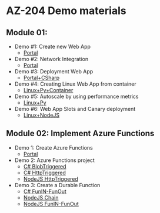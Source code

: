 # AZ-204 Demo materials

## Module 01: 

- Demo #1: Create new Web App 
  - [Portal](/M01/Demo%20%231%20-%20Just%20WebApp/Demo.md)
- Demo #2: Network Integration
  - [Portal](/M01/Demo%20%232%20-%20TrafficManager/Demo.md)
- Demo #3: Deployment Web App 
  - [Portal+CSharp](/M01/Demo%20%233%20-%20CD%20WebApp/Demo.md)
- Demo #4: Creating Linux Web App from container 
  - [Linux+Py+Container](/M01/Demo%20%234%20-%20Linux%20py/Demo.md)
- Demo #5: Autoscale by using performance metrics
  - [Linux+Py](/M01/Demo%20%235%20-%20Autoscale/Demo.md)
- Demo #6: Web App Slots and Canary deployment
  - [Linux+NodeJS](/M01/Demo%20%236%20-%20Slot/Demo.md)

## Module 02: Implement Azure Functions

- Demo 1: Create Azure Functions 
  - [Portal](/M02/Demo%20%231%20Function/Demo.md)
- Demo 2: Azure Functions project 
  - [C# BlobTriggered](/M02/Demo%20%232%20FunctionProject/CSharpDemo1.md) 
  - [C# HttpTriggered](/M02/Demo%20%232%20FunctionProject/CSharpDemo2.md) 
  - [NodeJS HttpTriggered](/M02/Demo%20%232%20FunctionProject/NodeJSDemo.md)
- Demo 3: Create a Durable Function 
  - [C# FunIN-FunOut](/M02/Demo%20%233%20DurableFunction/Demo-csharp.md)
  - [NodeJS Chain](/M02/Demo%20%233%20DurableFunction/Demo-nodejs1.md) 
  - [NodeJS FunIN-FunOut](/M02/Demo%20%233%20DurableFunction/Demo-nodejs2.md)
